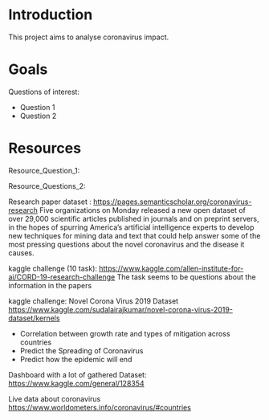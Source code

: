# Introduction 

This project aims to analyse coronavirus impact. 

# Goals 

Questions of interest: 

* Question 1 
* Question 2 

# Resources  

Resource_Question_1: 

Resource_Questions_2: 




Research paper dataset :
https://pages.semanticscholar.org/coronavirus-research
Five organizations on Monday released a new open dataset of over 29,000 scientific articles published in journals and on preprint servers, in the hopes of spurring America’s artificial intelligence experts to develop new techniques for mining data and text that could help answer some of the most pressing questions about the novel coronavirus and the disease it causes.

kaggle challenge (10 task):
https://www.kaggle.com/allen-institute-for-ai/CORD-19-research-challenge
The task seems to be questions about the information in the papers



kaggle challenge:
Novel Corona Virus 2019 Dataset
https://www.kaggle.com/sudalairajkumar/novel-corona-virus-2019-dataset/kernels
-	Correlation between growth rate and types of mitigation across countries
-	Predict the Spreading of Coronavirus
-	Predict how the epidemic will end

Dashboard with a lot of gathered Dataset:
https://www.kaggle.com/general/128354



Live data about coronavirus
https://www.worldometers.info/coronavirus/#countries
